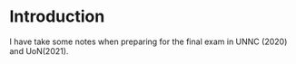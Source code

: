 # Introduction
I have take some notes when preparing for the final exam in UNNC (2020) and UoN(2021).

